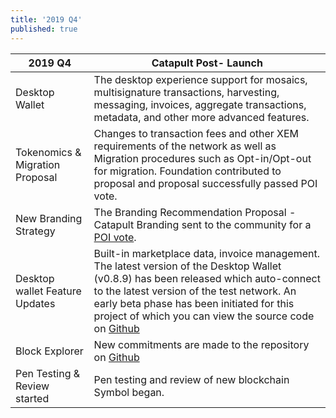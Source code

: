 ```yaml
---
title: '2019 Q4'
published: true
---
```


| **2019 Q4** | **Catapult Post- Launch** |
| ------------- | ------------- |
| Desktop Wallet | The desktop experience support for mosaics, multisignature transactions, harvesting, messaging, invoices, aggregate transactions, metadata, and other more advanced features. |
| Tokenomics &amp; Migration Proposal | Changes to transaction fees and other XEM requirements of the network as well as Migration procedures such as Opt-in/Opt-out for migration. Foundation contributed to proposal and proposal successfully passed POI vote. |
| New Branding Strategy | The Branding Recommendation Proposal - Catapult Branding sent to the community for a [POI vote](https://forum.nem.io/t/branding-proposal/24060). |
| Desktop wallet Feature Updates | Built-in marketplace data, invoice management. The latest version of the Desktop Wallet (v0.8.9) has been released which auto-connect to the latest version of the test network. An early beta phase has been initiated for this project of which you can view the source code on [Github](https://github.com/nemfoundation/nem2-desktop-wallet/releases/v0.8.9) |
| Block Explorer | New commitments are made to the repository on [Github](https://github.com/nemfoundation/nem2-explorer) |
| Pen Testing &amp; Review started | Pen testing and review of new blockchain Symbol began. |



